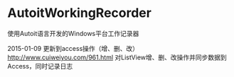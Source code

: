 ﻿AutoitWorkingRecorder
=====================

使用Autoit语言开发的Windows平台工作记录器

2015-01-09
更新到access操作（增、删、改）
http://www.cuiweiyou.com/961.html
对ListView增、删、改操作并同步数据到Access，同时记录日志
